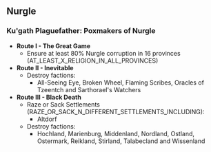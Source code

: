 ## Nurgle

### Ku'gath Plaguefather: Poxmakers of Nurgle

* **Route I - The Great Game**
    * Ensure at least 80% Nurgle corruption in 16 provinces (AT_LEAST_X_RELIGION_IN_ALL_PROVINCES)
* **Route II - Inevitable**
    * Destroy factions:
        *  All-Seeing Eye, Broken Wheel, Flaming Scribes, Oracles of Tzeentch and Sarthorael's Watchers
* **Route III - Black Death**
    * Raze or Sack Settlements (RAZE_OR_SACK_N_DIFFERENT_SETTLEMENTS_INCLUDING):
        * Altdorf
    * Destroy factions:
        * Hochland, Marienburg, Middenland, Nordland, Ostland, Ostermark, Reikland, Stirland, Talabecland and Wissenland